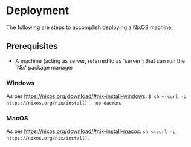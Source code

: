 
# Deployment

The following are steps to accomplish deploying a NixOS machine.

## Prerequisites

- A machine (acting as server, referred to as 'server') that can run the 'Nix' package manager

### Windows

As per <https://nixos.org/download/#nix-install-windows>:
`$ sh <(curl -L https://nixos.org/nix/install) --no-daemon`.

### MacOS

As per <https://nixos.org/download/#nix-install-macos>:
`sh <(curl -L https://nixos.org/nix/install)`.

